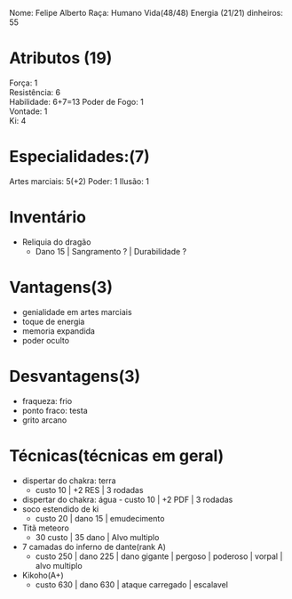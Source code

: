 Nome: Felipe Alberto
Raça: Humano
Vida(48/48)
Energia (21/21)
dinheiros: 55

# Atributos (19)
Força: 1  
Resistência: 6   
Habilidade: 6+7=13
Poder de Fogo: 1     
Vontade: 1  
Ki: 4

# Especialidades:(7)
Artes marciais: 5(+2)
Poder: 1
Ilusão: 1

# Inventário  
- Reliquia do dragão
	- Dano 15 | Sangramento ? | Durabilidade ?

# Vantagens(3) 
- genialidade em artes marciais
- toque de energia
- memoria expandida
- poder oculto
# Desvantagens(3) 
- fraqueza: frio
- ponto fraco: testa
- grito arcano


# Técnicas(técnicas em geral)
- dispertar do chakra: terra
	- custo 10 | +2 RES | 3 rodadas
- dispertar do chakra: água
	  - custo 10 | +2 PDF | 3 rodadas
- soco estendido de ki 
	- custo 20 | dano 15 | emudecimento 
- Titã meteoro 
	- 30 custo | 35 dano | Alvo multiplo
- 7 camadas do inferno de dante(rank A)
	- custo 250 | dano 225 | dano gigante | pergoso | poderoso | vorpal | alvo multiplo
- Kikoho(A+)
	-  custo 630 | dano 630 | ataque carregado | escalavel
